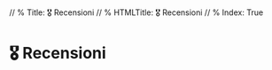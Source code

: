 // % Title: 🎖️ Recensioni
// % HTMLTitle: <span class="twa twa-🎖️"><span>🎖️</span></span> Recensioni
// % Index: True

# <span class="twa twa-🎖️"><span>🎖️</span></span> Recensioni

<div><staticoso:Category:Recensioni></div>
